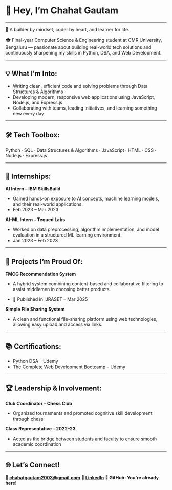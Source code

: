 # 👋 Hey, I’m Chahat Gautam

---

🚀 A builder by mindset, coder by heart, and learner for life.

🎓 Final-year Computer Science & Engineering student at CMR University, Bengaluru — passionate about building real-world tech solutions and continuously sharpening my skills in Python, DSA, and Web Development.

---

## 💡 What I’m Into:
- Writing clean, efficient code and solving problems through Data Structures & Algorithms
- Developing modern, responsive web applications using JavaScript, Node.js, and Express.js
- Collaborating with teams, leading initiatives, and learning something new every day

---

## 🛠️ Tech Toolbox:
Python · SQL · Data Structures & Algorithms · JavaScript · HTML · CSS · Node.js · Express.js

---

## 💼 Internships:
**AI Intern – IBM SkillsBuild**
- Gained hands-on exposure to AI concepts, machine learning models, and their real-world applications.
- Feb 2023 – Mar 2023

**AI-ML Intern – Tequed Labs**
- Worked on data preprocessing, algorithm implementation, and model evaluation in a structured ML learning environment.
- Jan 2023 – Feb 2023

---

## 🧠 Projects I’m Proud Of:
**FMCG Recommendation System**
- A hybrid system combining content-based and collaborative filtering to assist middlemen in choosing better products.

- 🔗 Published in IJRASET – Mar 2025

**Simple File Sharing System**
- A clean and functional file-sharing platform using web technologies, allowing easy upload and access via links.

---

## 📚 Certifications:
- Python DSA – Udemy
- The Complete Web Development Bootcamp – Udemy

---

## 🏆 Leadership & Involvement:
**Club Coordinator – Chess Club**
- Organized tournaments and promoted cognitive skill development through chess

**Class Representative – 2022–23**
- Acted as the bridge between students and faculty to ensure smooth academic coordination

---

## 🌐 Let’s Connect!
**📧 chahatgautam2003@gmail.com**
**🔗 [LinkedIn](https://www.linkedin.com/in/chahat-gautam-/)**
**🐙 GitHub: You're already here!**

